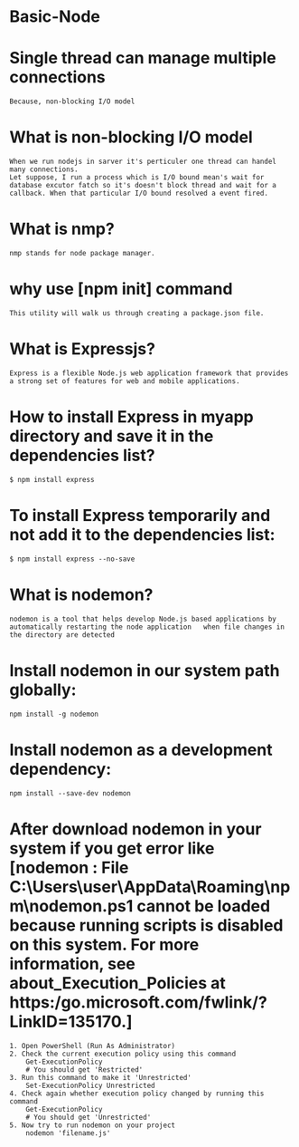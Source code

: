 # Basic-Node


# Single thread can manage multiple connections
    Because, non-blocking I/O model

# What is non-blocking I/O model
    When we run nodejs in sarver it's perticuler one thread can handel many connections.    
    Let suppose, I run a process which is I/O bound mean's wait for database excutor fatch so it's doesn't block thread and wait for a callback. When that particular I/O bound resolved a event fired.    

# What is nmp?
    nmp stands for node package manager.

# why use [npm init] command
    This utility will walk us through creating a package.json file.

# What is Expressjs?
    Express is a flexible Node.js web application framework that provides a strong set of features for web and mobile applications.

# How to install Express in myapp directory and save it in the dependencies list?
    $ npm install express

# To install Express temporarily and not add it to the dependencies list:
    $ npm install express --no-save

# What is nodemon?
    nodemon is a tool that helps develop Node.js based applications by automatically restarting the node application   when file changes in the directory are detected

# Install nodemon in our system path globally:
    npm install -g nodemon

# Install nodemon as a development dependency:
    npm install --save-dev nodemon

# After download nodemon in your system if you get error like [nodemon : File C:\Users\user\AppData\Roaming\npm\nodemon.ps1 cannot be loaded because running   scripts is disabled on this system. For more information, see about_Execution_Policies at   https:/go.microsoft.com/fwlink/?LinkID=135170.]
    1. Open PowerShell (Run As Administrator)  
    2. Check the current execution policy using this command  
        Get-ExecutionPolicy
        # You should get 'Restricted'
    3. Run this command to make it 'Unrestricted'  
        Set-ExecutionPolicy Unrestricted  
    4. Check again whether execution policy changed by running this command  
        Get-ExecutionPolicy
        # You should get 'Unrestricted'
    5. Now try to run nodemon on your project  
        nodemon 'filename.js'  
        
